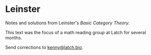 Leinster
===

Notes and solutions from Leinster's _Basic Category Theory_.

This text was the focus of a math reading group at Latch for several months.

Send corrections to kenny@latch.bio.
